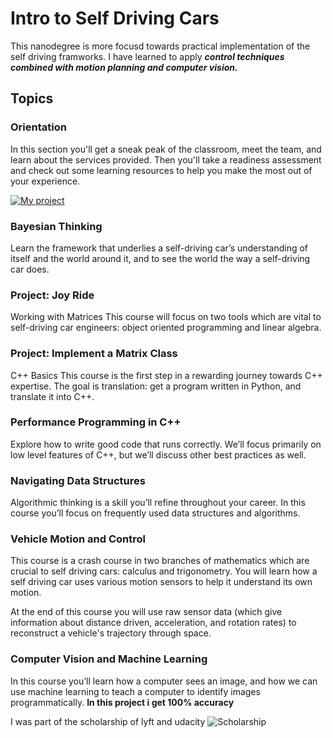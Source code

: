 # Intro to Self Driving Cars

This nanodegree is more focusd towards practical implementation of the self driving framworks. I have learned to apply
**_control techniques combined with motion planning and computer vision._**

## Topics 


### Orientation
In this section you'll get a sneak peak of the classroom, meet the team, and learn about the services provided. Then you'll take a readiness assessment and check out some learning resources to help you make the most out of your experience.

[![My project](https://img.youtube.com/vi/SRRnwS_D4-s/0.jpg)](https://youtu.be/SRRnwS_D4-s)

### Bayesian Thinking
Learn the framework that underlies a self-driving car’s understanding of itself and the world around it, and to see the world the way a self-driving car does.

### Project: Joy Ride
Working with Matrices
This course will focus on two tools which are vital to self-driving car engineers: object oriented programming and linear algebra.

### Project: Implement a Matrix Class
C++ Basics
This course is the first step in a rewarding journey towards C++ expertise. The goal is translation: get a program written in Python, and translate it into C++.

### Performance Programming in C++
Explore how to write good code that runs correctly. We’ll focus primarily on low level features of C++, but we’ll discuss other best practices as well.

### Navigating Data Structures
Algorithmic thinking is a skill you’ll refine throughout your career. In this course you’ll focus on frequently used data structures and algorithms.

### Vehicle Motion and Control
This course is a crash course in two branches of mathematics which are crucial to self driving cars: calculus and trigonometry. You will learn how a self driving car uses various motion sensors to help it understand its own motion.

At the end of this course you will use raw sensor data (which give information about distance driven, acceleration, and rotation rates) to reconstruct a vehicle's trajectory through space.

### Computer Vision and Machine Learning
In this course you’ll learn how a computer sees an image, and how we can use machine learning to teach a computer to identify images programmatically. **In this project i get 100% accuracy**


I was part of the scholarship of lyft and udacity
![Scholarship](https://wgcv.me/wp-content/uploads/2018/03/Scholarship.png )

